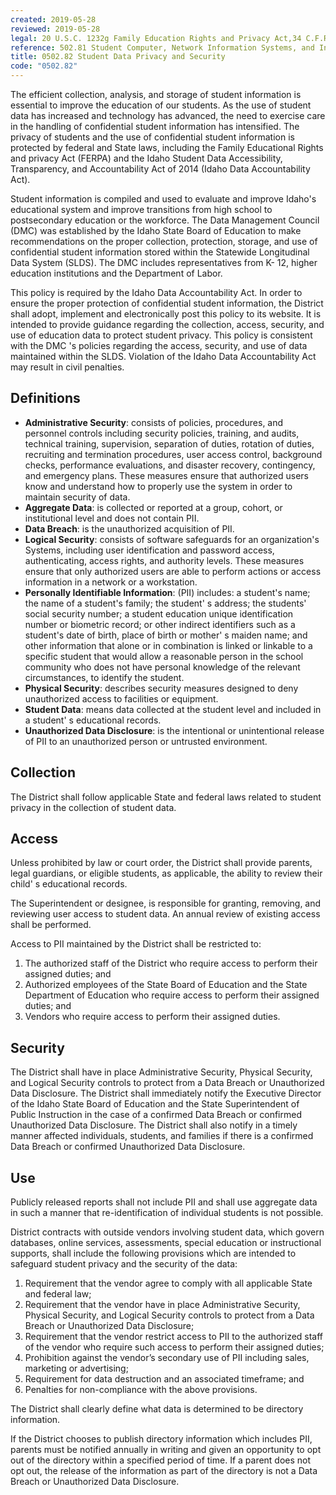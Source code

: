 ```yaml
---
created: 2019-05-28
reviewed: 2019-05-28
legal: 20 U.S.C. 1232g Family Education Rights and Privacy Act,34 C.F.R. 99 Family Education Rights and Privacy Act,I.C. 33-133 Idaho Student Data Accessibility, Transparency, and Accountability Act
reference: 502.81 Student Computer, Network Information Systems, and Internet Acceptable Use 602 Instructional Technology
title: 0502.82 Student Data Privacy and Security
code: "0502.82"
---
```


The efficient collection, analysis, and storage of student information is essential to improve the education of our students. As the use of student data has increased and technology has advanced, the need to exercise care in the handling of confidential student information has intensified. The privacy of students and the use of confidential student information is protected by federal and State laws, including the Family Educational Rights and privacy Act (FERPA) and the Idaho Student Data Accessibility, Transparency, and Accountability Act of 2014 (Idaho Data Accountability Act).

Student information is compiled and used to evaluate and improve Idaho's educational system and improve transitions from high school to postsecondary education or the workforce. The Data Management Council (DMC) was established by the Idaho State Board of Education to make recommendations on the proper collection, protection, storage, and use of confidential student information stored within the Statewide Longitudinal Data System (SLDS). The DMC includes representatives from K- 12, higher education institutions and the Department of Labor.

This policy is required by the Idaho Data Accountability Act. In order to ensure the proper protection of confidential student information, the District shall adopt, implement and electronically post this policy to its website. It is intended to provide guidance regarding the collection, access, security, and use of education data to protect student privacy. This policy is consistent with the DMC 's policies regarding the access, security, and use of data maintained within the SLDS. Violation of the Idaho Data Accountability Act may result in civil penalties.

## Definitions

- **Administrative Security**: consists of policies, procedures, and personnel controls including security policies, training, and audits, technical training, supervision, separation of duties, rotation of duties, recruiting and termination procedures, user access control, background checks, performance evaluations, and disaster recovery, contingency, and emergency plans. These measures ensure that authorized users know and understand how to properly use the system in order to maintain security of data.
- **Aggregate Data**: is collected or reported at a group, cohort, or institutional level and does not contain PII.
- **Data Breach**: is the unauthorized acquisition of PII.
- **Logical Security**: consists of software safeguards for an organization's Systems, including user identification and password access, authenticating, access rights, and authority levels. These measures ensure that only authorized users are able to perform actions or access information in a network or a workstation.
- **Personally Identifiable Information**: (PII) includes: a student's name; the name of a student's family; the student' s address; the students' social security number; a student education unique identification number or biometric record; or other indirect identifiers such as a student's date of birth, place of birth or mother' s maiden name; and other information that alone or in combination is linked or linkable to a specific student that would allow a reasonable person in the school community who does not have personal knowledge of the relevant circumstances, to identify the student.
- **Physical Security**: describes security measures designed to deny unauthorized access to facilities or equipment.
- **Student Data**: means data collected at the student level and included in a student' s educational records.
- **Unauthorized Data Disclosure**: is the intentional or unintentional release of PII to an unauthorized person or untrusted environment.

## Collection

The District shall follow applicable State and federal laws related to student privacy in the collection of student data.

## Access

Unless prohibited by law or court order, the District shall provide parents, legal guardians, or eligible students, as applicable, the ability to review their child' s educational records.

The Superintendent or designee, is responsible for granting, removing, and reviewing user access to student data. An annual review of existing access shall be performed.

Access to PII maintained by the District shall be restricted to:

1. The authorized staff of the District who require access to perform their assigned duties; and
1. Authorized employees of the State Board of Education and the State Department of Education who require access to perform their assigned duties; and
1. Vendors who require access to perform their assigned duties.

## Security

The District shall have in place Administrative Security, Physical Security, and Logical Security controls to protect from a Data Breach or Unauthorized Data Disclosure. The District shall immediately notify the Executive Director of the Idaho State Board of Education and the State Superintendent of Public Instruction in the case of a confirmed Data Breach or confirmed Unauthorized Data Disclosure. The District shall also notify in a timely manner affected individuals, students, and families if there is a confirmed Data Breach or confirmed Unauthorized Data Disclosure.

## Use

Publicly released reports shall not include PII and shall use aggregate data in such a manner that re-identification of individual students is not possible.

District contracts with outside vendors involving student data, which govern databases, online services, assessments, special education or instructional supports, shall include the following provisions which are intended to safeguard student privacy and the security of the data:

1. Requirement that the vendor agree to comply with all applicable State and federal law;
1. Requirement that the vendor have in place Administrative Security, Physical Security, and Logical Security controls to protect from a Data Breach or Unauthorized Data Disclosure;
1. Requirement that the vendor restrict access to PII to the authorized staff of the vendor who require such access to perform their assigned duties;
1. Prohibition against the vendor’s secondary use of PII including sales, marketing or advertising;
1. Requirement for data destruction and an associated timeframe; and
1. Penalties for non-compliance with the above provisions.

The District shall clearly define what data is determined to be directory information.

If the District chooses to publish directory information which includes PII, parents must be notified annually in writing and given an opportunity to opt out of the directory within a specified period of time. If a parent does not opt out, the release of the information as part of the directory is not a Data Breach or Unauthorized Data Disclosure.
